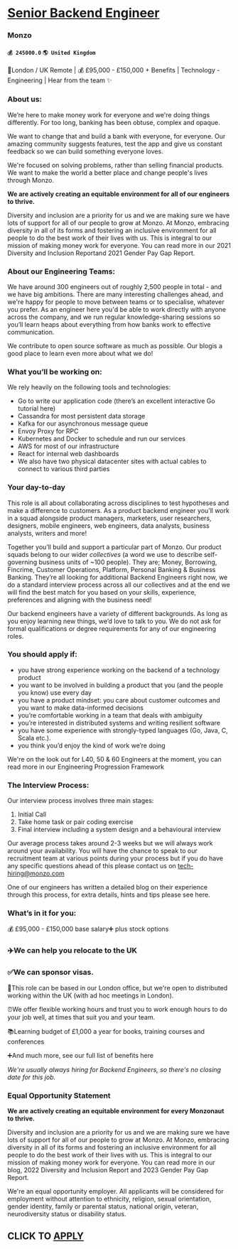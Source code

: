 # [Senior Backend Engineer](https://www.remotewlb.com/apply/senior-backend-engineer-80530)  
### Monzo  
#### `💰 245000.0` `🌎 United Kingdom`  

📍London / UK Remote | 💰 £95,000 - £150,000 + Benefits | Technology - Engineering | Hear from the team ✨

### About us:

We’re here to make money work for everyone and we're doing things differently. For too long, banking has been obtuse, complex and opaque.

We want to change that and build a bank with everyone, for everyone. Our amazing community suggests features, test the app and give us constant feedback so we can build something everyone loves.

We're focused on solving problems, rather than selling financial products. We want to make the world a better place and change people's lives through Monzo.

 **We are actively creating an equitable environment for all of our engineers to thrive.**

Diversity and inclusion are a priority for us and we are making sure we have lots of support for all of our people to grow at Monzo. At Monzo, embracing diversity in all of its forms and fostering an inclusive environment for all people to do the best work of their lives with us. This is integral to our mission of making money work for everyone. You can read more in our 2021 Diversity and Inclusion Reportand 2021 Gender Pay Gap Report.

### About our Engineering Teams:

We have around 300 engineers out of roughly 2,500 people in total - and we have big ambitions. There are many interesting challenges ahead, and we're happy for people to move between teams or to specialise, whatever you prefer. As an engineer here you'd be able to work directly with anyone across the company, and we run regular knowledge-sharing sessions so you’ll learn heaps about everything from how banks work to effective communication.

We contribute to open source software as much as possible. Our blogis a good place to learn even more about what we do!

### What you’ll be working on:

We rely heavily on the following tools and technologies:

  * Go to write our application code (there’s an excellent interactive Go tutorial here)
  * Cassandra for most persistent data storage
  * Kafka for our asynchronous message queue
  * Envoy Proxy for RPC
  * Kubernetes and Docker to schedule and run our services 
  * AWS for most of our infrastructure
  * React for internal web dashboards
  * We also have two physical datacenter sites with actual cables to connect to various third parties

### Your day-to-day

This role is all about collaborating across disciplines to test hypotheses and make a difference to customers. As a product backend engineer you’ll work in a squad alongside product managers, marketers, user researchers, designers, mobile engineers, web engineers, data analysts, business analysts, writers and more!

Together you’ll build and support a particular part of Monzo. Our product squads belong to our wider _collectives_ (a word we use to describe self-governing business units of ~100 people). They are; Money, Borrowing, Fincrime, Customer Operations, Platform, Personal Banking & Business Banking. They’re all looking for additional Backend Engineers right now, we do a standard interview process across all our collectives and at the end we will find the best match for you based on your skills, experience, preferences and aligning with the business need!

Our backend engineers have a variety of different backgrounds. As long as you enjoy learning new things, we’d love to talk to you. We do not ask for formal qualifications or degree requirements for any of our engineering roles.

### You should apply if:

  * you have strong experience working on the backend of a technology product
  * you want to be involved in building a product that you (and the people you know) use every day
  * you have a product mindset: you care about customer outcomes and you want to make data-informed decisions
  * you’re comfortable working in a team that deals with ambiguity
  * you’re interested in distributed systems and writing resilient software
  * you have some experience with strongly-typed languages (Go, Java, C, Scala etc.).
  * you think you’d enjoy the kind of work we’re doing

We're on the look out for L40, 50 & 60 Engineers at the moment, you can read more in our Engineering Progression Framework

### The Interview Process:

Our interview process involves three main stages:

  1. Initial Call 
  2. Take home task or pair coding exercise 
  3. Final interview including a system design and a behavioural interview 

Our average process takes around 2-3 weeks but we will always work around your availability. You will have the chance to speak to our recruitment team at various points during your process but if you do have any specific questions ahead of this please contact us on tech-hiring@monzo.com

One of our engineers has written a detailed blog on their experience through this process, for extra details, hints and tips please see here.

### What’s in it for you:

💰 £95,000 - £150,000 base salary➕ plus stock options

### ✈️We can help you relocate to the UK

### ✅We can sponsor visas.

📍This role can be based in our London office, but we're open to distributed working within the UK (with ad hoc meetings in London).

⏰We offer flexible working hours and trust you to work enough hours to do your job well, at times that suit you and your team.

📚Learning budget of £1,000 a year for books, training courses and conferences

➕And much more, see our full list of benefits here

_We're usually always hiring for Backend Engineers, so there's no closing date for this job._

### Equal Opportunity Statement

 **We are actively creating an equitable environment for every Monzonaut to thrive.**

Diversity and inclusion are a priority for us and we are making sure we have lots of support for all of our people to grow at Monzo. At Monzo, embracing diversity in all of its forms and fostering an inclusive environment for all people to do the best work of their lives with us. This is integral to our mission of making money work for everyone. You can read more in our blog, 2022 Diversity and Inclusion Report and 2023 Gender Pay Gap Report.

We're an equal opportunity employer. All applicants will be considered for employment without attention to ethnicity, religion, sexual orientation, gender identity, family or parental status, national origin, veteran, neurodiversity status or disability status.

  
## CLICK TO [APPLY](https://www.remotewlb.com/apply/senior-backend-engineer-80530)


